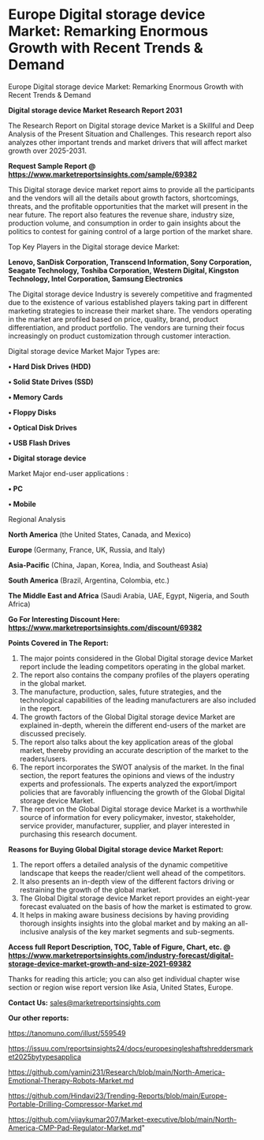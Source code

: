 # Europe Digital storage device Market: Remarking Enormous Growth with Recent Trends & Demand
Europe Digital storage device Market: Remarking Enormous Growth with Recent Trends & Demand

<strong>Digital storage device Market Research Report 2031</strong>

The Research Report on Digital storage device Market is a Skillful and Deep Analysis of the Present Situation and Challenges. This research report also analyzes other important trends and market drivers that will affect market growth over 2025-2031.

<strong>Request Sample Report @ <a href=https://www.marketreportsinsights.com/sample/69382>https://www.marketreportsinsights.com/sample/69382</a></strong>

This Digital storage device market report aims to provide all the participants and the vendors will all the details about growth factors, shortcomings, threats, and the profitable opportunities that the market will present in the near future. The report also features the revenue share, industry size, production volume, and consumption in order to gain insights about the politics to contest for gaining control of a large portion of the market share.

Top Key Players in the Digital storage device Market:

<strong>Lenovo, SanDisk Corporation, Transcend Information, Sony Corporation, Seagate Technology, Toshiba Corporation, Western Digital, Kingston Technology, Intel Corporation, Samsung Electronics</strong>

The Digital storage device Industry is severely competitive and fragmented due to the existence of various established players taking part in different marketing strategies to increase their market share. The vendors operating in the market are profiled based on price, quality, brand, product differentiation, and product portfolio. The vendors are turning their focus increasingly on product customization through customer interaction.

Digital storage device Market Major Types are:

<strong>• Hard Disk Drives (HDD)

• Solid State Drives (SSD)

• Memory Cards

• Floppy Disks

• Optical Disk Drives

• USB Flash Drives

• Digital storage device</strong>

Market Major end-user applications :

<strong>• PC

• Mobile</strong>

Regional Analysis

</u><strong><b>North America</b></strong> (the United States, Canada, and Mexico)

<strong><b>Europe </b></strong>(Germany, France, UK, Russia, and Italy)

<strong><b>Asia-Pacific</b></strong> (China, Japan, Korea, India, and Southeast Asia)

<strong><b>South America</b></strong> (Brazil, Argentina, Colombia, etc.)

<strong><b>The Middle East and Africa</b></strong> (Saudi Arabia, UAE, Egypt, Nigeria, and South Africa)

<strong>Go For Interesting Discount Here: <a href=https://www.marketreportsinsights.com/discount/69382>https://www.marketreportsinsights.com/discount/69382</a></strong>

<strong>Points Covered in The Report:</strong>
<ol>
  <li>The major points considered in the Global Digital storage device Market report include the leading competitors operating in the global market.</li>
  <li>The report also contains the company profiles of the players operating in the global market.</li>
  <li>The manufacture, production, sales, future strategies, and the technological capabilities of the leading manufacturers are also included in the report.</li>
  <li>The growth factors of the Global Digital storage device Market are explained in-depth, wherein the different end-users of the market are discussed precisely.</li>
  <li>The report also talks about the key application areas of the global market, thereby providing an accurate description of the market to the readers/users.</li>
  <li>The report incorporates the SWOT analysis of the market. In the final section, the report features the opinions and views of the industry experts and professionals. The experts analyzed the export/import policies that are favorably influencing the growth of the Global Digital storage device Market.</li>
  <li>The report on the Global Digital storage device Market is a worthwhile source of information for every policymaker, investor, stakeholder, service provider, manufacturer, supplier, and player interested in purchasing this research document.</li>
</ol>
<strong>Reasons for Buying Global Digital storage device Market Report:</strong>

<ol>
  <li>The report offers a detailed analysis of the dynamic competitive landscape that keeps the reader/client well ahead of the competitors.</li>
  <li>It also presents an in-depth view of the different factors driving or restraining the growth of the global market.</li>
  <li>The Global Digital storage device Market report provides an eight-year forecast evaluated on the basis of how the market is estimated to grow.</li>
  <li>It helps in making aware business decisions by having providing thorough insights insights into the global market and by making an all-inclusive analysis of the key market segments and sub-segments.</li>
</ol>
<strong>Access full Report Description, TOC, Table of Figure, Chart, etc. @ <a href=https://www.marketreportsinsights.com/industry-forecast/digital-storage-device-market-growth-and-size-2021-69382>https://www.marketreportsinsights.com/industry-forecast/digital-storage-device-market-growth-and-size-2021-69382</a></strong>


Thanks for reading this article; you can also get individual chapter wise section or region wise report version like Asia, United States, Europe.

<strong>Contact Us:</strong>
sales@marketreportsinsights.com

<strong>Our other reports:</strong>

<a href=https://tanomuno.com/illust/559549>https://tanomuno.com/illust/559549</a>

<a href=https://issuu.com/reportsinsights24/docs/europesingleshaftshreddersmarket2025bytypesapplica>https://issuu.com/reportsinsights24/docs/europesingleshaftshreddersmarket2025bytypesapplica</a>

<a href=https://github.com/yamini231/Research/blob/main/North-America-Emotional-Therapy-Robots-Market.md>https://github.com/yamini231/Research/blob/main/North-America-Emotional-Therapy-Robots-Market.md</a>

<a href=https://github.com/Hindavi23/Trending-Reports/blob/main/Europe-Portable-Drilling-Compressor-Market.md>https://github.com/Hindavi23/Trending-Reports/blob/main/Europe-Portable-Drilling-Compressor-Market.md</a>

<a href=https://github.com/vijaykumar207/Market-executive/blob/main/North-America-CMP-Pad-Regulator-Market.md>https://github.com/vijaykumar207/Market-executive/blob/main/North-America-CMP-Pad-Regulator-Market.md</a>"
